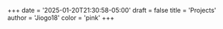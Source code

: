 +++
date = '2025-01-20T21:30:58-05:00'
draft = false
title = 'Projects'
author = 'Jiogo18'
color = 'pink'
+++
